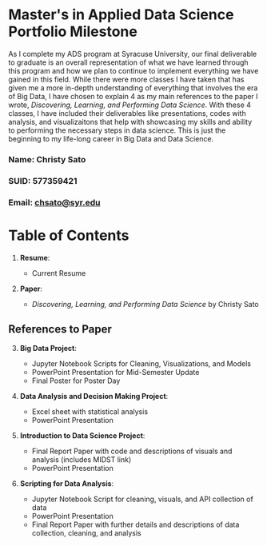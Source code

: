 # Master's in Applied Data Science Portfolio Milestone
As I complete my ADS program at Syracuse University, our final deliverable to graduate is an overall representation of what we have learned through this program and how we plan to continue to implement everything we have gained in this field. While there were more classes I have taken that has given me a more in-depth understanding of everything that involves the era of Big Data, I have chosen to explain 4 as my main references to the paper I wrote, *Discovering, Learning, and Performing Data Science*. With these 4 classes, I have included their deliverables like presentations, codes with analysis, and visualizaitons that help with showcasing my skills and ability to performing the necessary steps in data science. This is just the beginning to my life-long career in Big Data and Data Science.

### **Name:** Christy Sato 
### **SUID:** 577359421
### **Email:** chsato@syr.edu

# Table of Contents
  1. **Resume**: 
     - Current Resume
 
  2. **Paper**: 
     - *Discovering, Learning, and Performing Data Science* by Christy Sato
 
  ## References to Paper
  3. **Big Data Project**:
     - Jupyter Notebook Scripts for Cleaning, Visualizations, and Models
     - PowerPoint Presentation for Mid-Semester Update
     - Final Poster for Poster Day
  
  4. **Data Analysis and Decision Making Project**: 
     - Excel sheet with statistical analysis
     - PowerPoint Presentation
  
  5. **Introduction to Data Science Project**: 
     - Final Report Paper with code and descriptions of visuals and analysis (includes MIDST link)
     - PowerPoint Presentation
  
  6. **Scripting for Data Analysis**: 
     - Jupyter Notebook Script for cleaning, visuals, and API collection of data
     - PowerPoint Presentation
     - Final Report Paper with further details and descriptions of data collection, cleaning, and analysis
